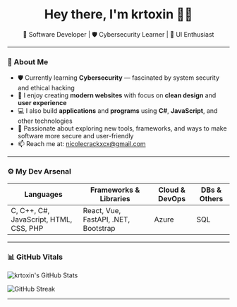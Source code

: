 <h1 align="center">Hey there, I'm krtoxin 🧑‍💻</h1>

<p align="center">🚀 Software Developer | 🛡️ Cybersecurity Learner | 🎨 UI Enthusiast</p>

---

### 🧬 About Me

- 🛡️ Currently learning **Cybersecurity** — fascinated by system security and ethical hacking  
- 🎨 I enjoy creating **modern websites** with focus on **clean design** and **user experience**  
- 💻 I also build **applications** and **programs** using **C#**, **JavaScript**, and other technologies  
- 🚀 Passionate about exploring new tools, frameworks, and ways to make software more secure and user-friendly  
- 📫 Reach me at: [nicolecrackxcx@gmail.com](mailto:nicolecrackxcx@gmail.com)
  
---

### ⚙️ My Dev Arsenal

| Languages | Frameworks & Libraries | Cloud & DevOps | DBs & Others |
|----------|-------------------------|----------------|--------------|
| C, C++, C#, JavaScript, HTML, CSS, PHP | React, Vue, FastAPI, .NET, Bootstrap | Azure | SQL |

---

### 📊 GitHub Vitals

![krtoxin's GitHub Stats](https://github-readme-stats.vercel.app/api?username=krtoxin&show_icons=true&theme=github_dark&count_private=true)

![GitHub Streak](https://github-readme-streak-stats.herokuapp.com/?user=krtoxin&theme=github-dark&date_format=M%20j%5B%2C%20Y%5D)

---
